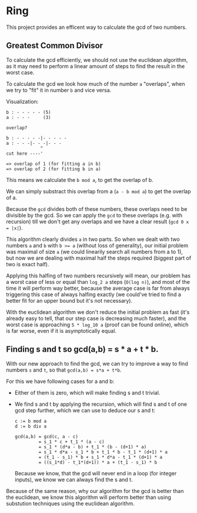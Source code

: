 # Ring
This project provides an efficent way
to calculate the gcd of two numbers.

## Greatest Common Divisor
To calculate the gcd efficiently,
we should not use the euclidean algorithm,
as it may need to perform a linear amount
of steps to find the result in the worst case.

To calculate the gcd we look
how much of the number `a` "overlaps",
when we try to "fit" it in number `b`
and vice versa.

Visualization:
```
b : - - - - - (5)
a : - - -     (3)

overlap?

b : - - - - -|- - - - -
a : - - -|- - -|- - -
             ^
cut here ----'

=> overlap of 1 (for fitting a in b)
=> overlap of 2 (for fitting b in a)

```

This means we calculate the `b mod a`,
to get the overlap of b.

We can simply substract this overlap
from a (`a - b mod a`) to get the overlap of a.


Because the `gcd` divides both of these numbers,
these overlaps need to be divisible by the gcd.
So we can apply the `gcd` to these overlaps 
(e.g. with recursion) till we don't get any overlaps
and we have a clear result (`gcd 0 x = |x|`).

This algorithm clearly divides `a` in two parts.
So when we dealt with two numbers `a` and `b`
with `b >= a` (without loss of generality), 
our initial problem was maximal of size `a` 
(we could linearily search all numbers from a to 1),
but now we are dealing with maximal half the steps
required (biggest part of two is exact half).

Applying this halfing of two numbers recursively
will mean, our problem has a worst case of less or equal than `log_2 a` steps (`O(log n)`),
and most of the time it will perform way better, because the average case
is far from always triggering this case of always halfing exactly 
(we could've tried to find a better fit for an upper bound but it's not necessary).

With the euclidean algorithm we don't reduce the
initial problem as fast (it's already easy to tell,
that our step case is decreasing much faster),
and the worst case is approaching `5 * log_10 a` (proof can be found online),
which is far worse, even if it is asymptotically equal.


## Finding s and t so gcd(a,b) = s * a + t * b.
With our new approach to find the gcd, we can try to
improve a way to find numbers `s` and `t`, so that
`gcd(a,b) = s*a + t*b`.

For this we have following cases for a and b:
- Either of them is zero, which will make finding s and t trivial.
- We find s and t by applying the recursion, which will find s and t
  of one gcd step further, which we can use to deduce our s and t:
  ```
  c := b mod a
  d := b div a

  gcd(a,b) = gcd(c, a - c) 
           = s_1 * c + t_1 * (a - c)
           = s_1 * (d*a - b) + t_1 * (b - (d+1) * a)
           = s_1 * d*a - s_1 * b + t_1 * b - t_1 * (d+1) * a
           = (t_1 - s_1) * b + s_1 * d*a - t_1 * (d+1) * a
           = ((s_1*d) - t_1*(d+1)) * a + (t_1 - s_1) * b
  ```

    Because we know, that the gcd will never end in a loop (for integer inputs),
    we know we can always find the s and t.

Because of the same reason, why our algorithm for the gcd is better than the euclidean,
we know this algorithm will perform better than using substution techniques
using the euclidean algorithm.
